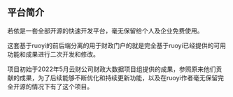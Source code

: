 

## 平台简介

若依是一套全部开源的快速开发平台，毫无保留给个人及企业免费使用。

这套基于ruoyi的前后端分离的用于财政门户的就是完全基于ruoyi已经提供的可用功能和成果进行二次开发和修改。

项目初始于2022年5月云财公司财政大数据项目组提供的成果，参照原来他们贡献的成果，为了后续能够不断优化和持续更新功能，以及在ruoyi作者毫无保留完全开源的情况下有了这个项目。

